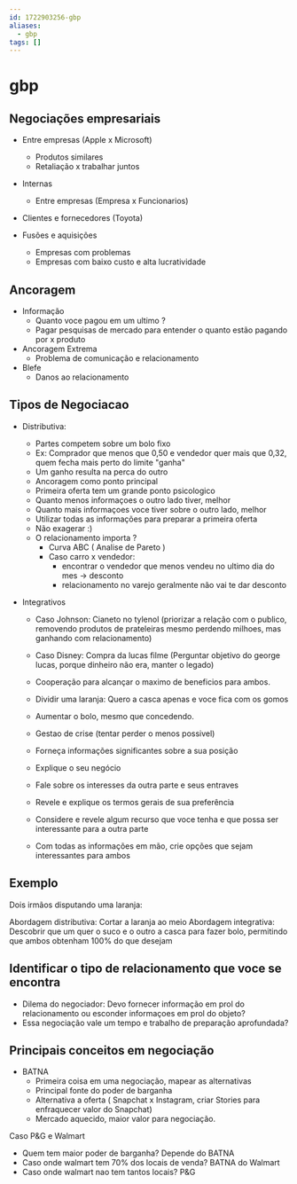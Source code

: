 ```yaml
---
id: 1722903256-gbp
aliases:
  - gbp
tags: []
---
```


# gbp

## Negociações empresariais

- Entre empresas (Apple x Microsoft)
  - Produtos similares
  - Retaliação x trabalhar juntos
- Internas
  - Entre empresas (Empresa x Funcionarios)
- Clientes e fornecedores (Toyota)

- Fusões e aquisições
  - Empresas com problemas
  - Empresas com baixo custo e alta lucratividade

## Ancoragem

- Informação
  - Quanto voce pagou em um ultimo <produto> ?
  - Pagar pesquisas de mercado para entender o quanto estão pagando por x produto
- Ancoragem Extrema
  - Problema de comunicação e relacionamento
- Blefe
  - Danos ao relacionamento

## Tipos de Negociacao

- Distributiva:
  - Partes competem sobre um bolo fixo
  - Ex: Comprador que menos que 0,50 e vendedor quer mais que 0,32, quem fecha mais perto do limite "ganha"
  - Um ganho resulta na perca do outro
  - Ancoragem como ponto principal
  - Primeira oferta tem um grande ponto psicologico
  - Quanto menos informaçoes o outro lado tiver, melhor
  - Quanto mais informaçoes voce tiver sobre o outro lado, melhor
  - Utilizar todas as informações para preparar a primeira oferta
  - Não exagerar :)
  - O relacionamento importa ?
    - Curva ABC ( Analise de Pareto )
    - Caso carro x vendedor:
      - encontrar o vendedor que menos vendeu no ultimo dia do mes -> desconto
      - relacionamento no varejo geralmente não vai te dar desconto

- Integrativos
  - Caso Johnson: Cianeto no tylenol (priorizar a relação com o publico, removendo produtos de prateleiras mesmo perdendo milhoes, mas ganhando com relacionamento)
  - Caso Disney: Compra da lucas filme (Perguntar objetivo do george lucas, porque dinheiro não era, manter o legado)
  - Cooperação para alcançar o maximo de beneficios para ambos.
  - Dividir uma laranja: Quero a casca apenas e voce fica com os gomos
  - Aumentar o bolo, mesmo que concedendo.
  - Gestao de crise (tentar perder o menos possivel)

  - Forneça informações significantes sobre a sua posição
  - Explique o seu negócio
  - Fale sobre os interesses da outra parte e seus entraves
  - Revele e explique os termos gerais de sua preferência
  - Considere e revele algum recurso que voce tenha e que possa ser interessante para a outra parte
  - Com todas as informações em mão, crie opções que sejam interessantes para ambos

## Exemplo

Dois irmãos disputando uma laranja:

Abordagem distributiva: Cortar a laranja ao meio
Abordagem integrativa: Descobrir que um quer o suco e o outro a casca para fazer bolo, permitindo que ambos obtenham 100% do que desejam

## Identificar o tipo de relacionamento que voce se encontra

- Dilema do negociador: Devo fornecer informação em prol do relacionamento ou esconder informaçoes em prol do objeto?
- Essa negociação vale um tempo e trabalho de preparação aprofundada?

## Principais conceitos em negociação

- BATNA
  - Primeira coisa em uma negociação, mapear as alternativas
  - Principal fonte do poder de barganha
  - Alternativa a oferta ( Snapchat x Instagram, criar Stories para enfraquecer valor do Snapchat)
  - Mercado aquecido, maior valor para negociação.

Caso P&G e Walmart

- Quem tem maior poder de barganha? Depende do BATNA
- Caso onde walmart tem 70% dos locais de venda? BATNA do Walmart
- Caso onde walmart nao tem tantos locais? P&G

